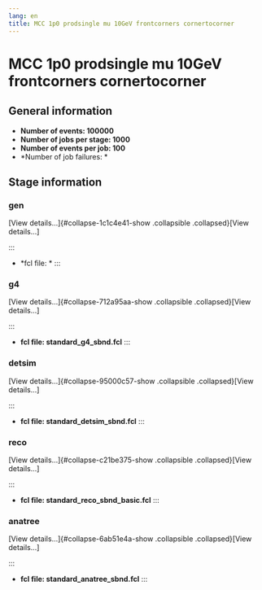 ```yaml
---
lang: en
title: MCC 1p0 prodsingle mu 10GeV frontcorners cornertocorner
---
```




MCC 1p0 prodsingle mu 10GeV frontcorners cornertocorner
==================================================================================================================================



General information 
----------------------------------------------------------

-   **Number of events: 100000**
-   **Number of jobs per stage: 1000**
-   **Number of events per job: 100**
-   \*Number of job failures: \*



Stage information 
------------------------------------------------------



### gen 

[View details\...]{#collapse-1c1c4e41-show .collapsible
.collapsed}[View details\...]

::: 
-   \*fcl file: \*
:::



### g4 

[View details\...]{#collapse-712a95aa-show .collapsible
.collapsed}[View details\...]

::: 
-   **fcl file: standard\_g4\_sbnd.fcl**
:::



### detsim 

[View details\...]{#collapse-95000c57-show .collapsible
.collapsed}[View details\...]

::: 
-   **fcl file: standard\_detsim\_sbnd.fcl**
:::



### reco 

[View details\...]{#collapse-c21be375-show .collapsible
.collapsed}[View details\...]

::: 
-   **fcl file: standard\_reco\_sbnd\_basic.fcl**
:::



### anatree 

[View details\...]{#collapse-6ab51e4a-show .collapsible
.collapsed}[View details\...]

::: 
-   **fcl file: standard\_anatree\_sbnd.fcl**
:::
